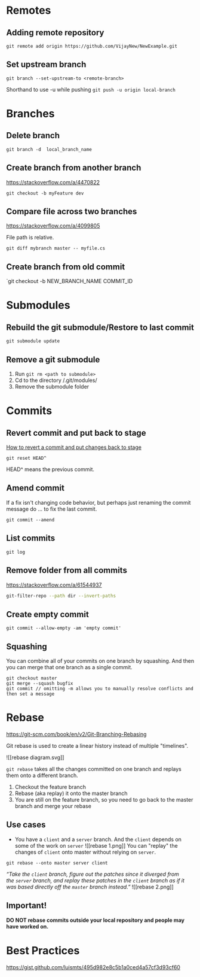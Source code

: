 # Remotes
## Adding remote repository
`git remote add origin https://github.com/VijayNew/NewExample.git`

## Set upstream branch
`git branch --set-upstream-to <remote-branch>`

Shorthand to use -u while pushing
`git push -u origin local-branch`

# Branches
## Delete branch
```
git branch -d  local_branch_name
```
## Create branch from another branch
https://stackoverflow.com/a/4470822
```
git checkout -b myFeature dev
```

## Compare file across two branches
https://stackoverflow.com/a/4099805

File path is relative.
```
git diff mybranch master -- myfile.cs
```

## Create branch from old commit
`git checkout -b NEW_BRANCH_NAME COMMIT_ID


# Submodules
## Rebuild the git submodule/Restore to last commit
`git submodule update`

## Remove a git submodule
1. Run `git rm <path to submodule>`
2. Cd to the directory /.git/modules/
3. Remove the submodule folder
# Commits
## Revert commit and put back to stage
 [How to revert a commit and put changes back to stage](https://stackoverflow.com/questions/59010582/how-to-revert-a-commit-and-put-changes-back-to-stage)

```
git reset HEAD^
```
HEAD^ means the previous commit.

## Amend commit
If a fix isn't changing code behavior, but perhaps just renaming the commit message do ... to fix the last commit.
```
git commit --amend
```

## List commits
`git log`
## Remove folder from all commits
https://stackoverflow.com/a/61544937
```bash
git-filter-repo --path dir --invert-paths
```



## Create empty commit
`git commit --allow-empty -am 'empty commit'`

## Squashing
You can combine all of your commits on one branch by squashing. And then you can merge that one branch as a single commit.

```
git checkout master
git merge --squash bugfix
git commit // omitting -m allows you to manually resolve conflicts and then set a message
```




# Rebase
https://git-scm.com/book/en/v2/Git-Branching-Rebasing

Git rebase is used to create a linear history instead of multiple "timelines". 

![[rebase diagram.svg]]

`git rebase` takes all the changes committed on one branch and replays them onto a different branch. 

1) Checkout the feature branch
2) Rebase (aka replay) it onto the master branch
3) You are still on the feature branch, so you need to go back to the master branch and merge your rebase

## Use cases
- You have a `client` and a `server` branch. And the `client` depends on some of the work on `server`
![[rebase 1.png]]
You can "replay" the changes of `client` onto master without relying on `server`.

```
git rebase --onto master server client
```

*“Take the `client` branch, figure out the patches since it diverged from the `server` branch, and replay these patches in the `client` branch as if it was based directly off the `master` branch instead.”*
![[rebase 2.png]]
## Important!
**DO NOT rebase commits outside your local repository and people may have worked on.**

# Best Practices
https://gist.github.com/luismts/495d982e8c5b1a0ced4a57cf3d93cf60
